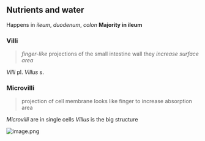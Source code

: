 ## Nutrients and water
Happens in *ileum*, *duodenum*, *colon*
**Majority in ileum**

### Villi
> *finger-like* projections of the small intestine wall
> they *increase surface area*

*Villi* pl. *Villus* s.
### Microvilli
> projection of cell membrane looks like finger to increase absorption area

*Microvilli* are in single cells
*Villus* is the big structure

![image.png](https://pu6uyun-image.oss-cn-hongkong.aliyuncs.com/20250116114432.png)
